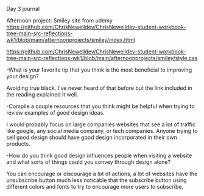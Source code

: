 Day 3 journal

Afternoon project: Smiley site from udemy
https://github.com/ChrisNewelldev/ChrisNewelldev-student-workbook-tree-main-src-reflections-wk1/blob/main/afternoonprojects/smiley/index.html

https://github.com/ChrisNewelldev/ChrisNewelldev-student-workbook-tree-main-src-reflections-wk1/blob/main/afternoonprojects/smiley/style.css

-What is your favorite tip that you think is the most beneficial to improving your design? 

Avoiding true black.  I've never heard of that before but the link included in the reading explained it well.

-Compile a couple resources that you think might be helpful when trying to review examples of good design ideas.

I would probably focus on large companies websites that see a lot of traffic like google, any social media company, or tech companies.  Anyone trying to sell good design should have good design incorporated in their own products.

-How do you think good design influences people when visiting a website and what sorts of things could you convey through design alone?

You can encourage or discourage a lot of actions, a lot of websites have the unsubscribe button much less noticable that the subscribe button using different colors and fonts to try to encourage more users to subscribe.